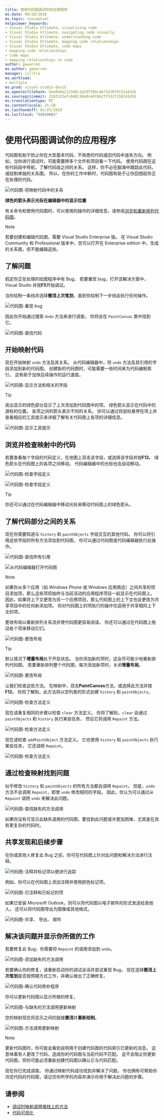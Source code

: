 ```yaml
---
title: 使用代码图调试你的应用程序
ms.date: 09/28/2018
ms.topic: conceptual
helpviewer_keywords:
- Visual Studio Ultimate, visualizing code
- Visual Studio Ultimate, navigating code visually
- Visual Studio Ultimate, understanding code
- Visual Studio Ultimate, mapping code relationships
- Visual Studio Ultimate, code maps
- mapping code relationships
- code maps
- mapping relationships in code
author: gewarren
ms.author: gewarren
manager: jillfra
ms.workload:
- multiple
ms.prod: visual-studio-dev15
ms.openlocfilehash: 0ae0e0a2133d8c1d29f289c4673d20781514432b
ms.sourcegitcommit: 2193323efc608118e0ce6f6b2ff532f158245d56
ms.translationtype: MT
ms.contentlocale: zh-CN
ms.lasthandoff: 01/25/2019
ms.locfileid: "54929083"
---
```

# <a name="use-code-maps-to-debug-your-applications"></a>使用代码图调试你的应用程序

代码图有助于防止你在大型基本代码、不熟悉的代码或旧代码中迷失方向。 例如，当你进行调试时，可能需要跨多个文件和项目看一下代码。 使用代码图在这些代码段中导航，了解代码段之间的关系。 这样，你不必在脑海中跟踪此代码，或绘制单独的关系图。 所以，在你的工作中断时，代码图有助于让你回想起你正在处理的代码。

![代码图&#45;将映射代码中的关系](../modeling/media/codemapstoryboardpaint.png)

**绿色的箭头表示光标在编辑器中的显示位置**

有关命令和使用代码图时，可以使用的操作的详细信息，请参阅[浏览和重新排列代码图](../modeling/browse-and-rearrange-code-maps.md)。

> [!NOTE]
> 若要创建和编辑代码图，需要 Visual Studio Enterprise 版。 在 Visual Studio Community 和 Professional 版本中，您可以打开在 Enterprise edition 中，生成的关系图，但不能编辑这些。

## <a name="understand-the-problem"></a>了解问题
 假定你正在处理的绘图程序中有 Bug。 若要重现 bug，打开该解决方案中，Visual Studio 并按**F5**开始调试。

 当你绘制一条线并选择**撤消上次笔划**，直到你绘制下一步线会执行任何操作。

 ![代码图&#45;重现 bug](../modeling/media/codemapstoryboardpaint0.png)

 因此你开始通过搜索 `Undo` 方法来进行调查。 你将会在 `PaintCanvas` 类中找到它。

 ![代码图&#45;查找代码](../modeling/media/codemapstoryboardpaint1.png)

## <a name="start-mapping-the-code"></a>开始映射代码
 现在开始映射 `undo` 方法及其关系。 从代码编辑器中，将 `undo` 方法及其引用的字段添加到新的代码图。 创建新的代码图时，可能需要一些时间来为代码编制索引。 这有助于加快后续操作的运行速度。

 ![代码图&#45;显示方法和相关的字段](../modeling/media/codemapstoryboardpaint3.png)

> [!TIP]
> 突出显示的绿色部分显示了上次添加到代码图中的项。 绿色箭头显示在代码中的游标的位置。 各项之间的箭头表示不同的关系。 你可以通过将鼠标悬停在项上并查看相应的工具提示来详细了解有关代码图上各项的详细信息。

 ![代码图&#45;显示工具提示](../modeling/media/codemapstoryboardpaint4.png)

## <a name="navigate-and-examine-code-from-the-map"></a>浏览并检查映射中的代码
 若要查看每个字段的代码定义，在地图上双击该字段，或选择该字段并按**F12**。 绿色箭头在代码图上的各项之间移动。 代码编辑器中的光标也会自动移动。

 ![代码图&#45;检查字段定义](../modeling/media/codemapstoryboardpaint5.png)

 ![代码图&#45;检查字段定义](../modeling/media/codemapstoryboardpaint5a.png)

> [!TIP]
> 你还可以通过在代码编辑器中移动光标来移动代码图上的绿色箭头。

## <a name="understand-relationships-between-pieces-of-code"></a>了解代码部分之间的关系
 现在你需要知道与 `history` 和 `paintObjects` 字段交互的其他代码。 你可以将引用这些字段的所有方法添加到代码图。 你可以通过代码图或代码编辑器执行此操作。

 ![代码图&#45;查找所有引用](../modeling/media/codemapstoryboardpaint6.png)

 ![从代码编辑器打开代码图](../modeling/media/codemapstoryboardpaint6a.png)

> [!NOTE]
> 如果你从多个应用（如 Windows Phone 或 Windows 应用商店）之间共享的项目添加项，那么这些项将始终与当前活动的应用程序项目一起显示在代码图上。 因此，如果将上下文更改为另一个应用项目，那么代码图上的上下文也会更改为共享项目中的任何新添加项。 你对代码图上的项执行的操作仅适用于共享相同上下文的项。

 更改布局以重新排列关系流并使代码图更容易阅读。 你还可以通过在代码图上拖动各个项来移动它们。

 ![代码图&#45;更改布局](../modeling/media/codemapstoryboardpaint7a.png)

> [!TIP]
> 默认情况下**增量布局**处于开启状态。 当你添加新的项时，这会尽可能少地重新排列代码图。 若要重新排列整个代码图，每次添加新项时，关闭**增量布局**。

 ![代码图&#45;更改布局](../modeling/media/codemapstoryboardpaint7.png)

 让我们检查这些方法。 在映射中，双击**PaintCanvas**方法，或选择此方法并按**F12**。 你将了解到，此方法将以空列表的形式创建 `history` 和 `paintObjects`。

 ![代码图&#45;检查方法定义](../modeling/media/codemapstoryboardpaint8.png)

 现在请重复相同的步骤以检查 `clear` 方法定义。 你将了解到，`clear` 会通过 `paintObjects` 和 `history` 执行某些任务， 然后它将调用 `Repaint` 方法。

 ![代码图&#45;检查方法定义](../modeling/media/codemapstoryboardpaint9.png)

 现在请检查 `addPaintObject` 方法定义。 它也使用 `history` 和 `paintObjects` 执行某些任务， 它还调用 `Repaint`。

 ![代码图&#45;检查方法定义](../modeling/media/codemapstoryboardpaint10.png)

## <a name="find-the-problem-by-examining-the-map"></a>通过检查映射找到问题
 似乎修改 `history` 和 `paintObjects` 的所有方法都会调用 `Repaint`。 但是，`undo` 方法不会调用 `Repaint`，即使 `undo` 修改相同的字段。 因此，你认为可以通过从 `Repaint` 调用 `undo` 来解决此问题。

 ![代码图&#45;查找缺失的方法调用](../modeling/media/codemapstoryboardpaint11.png)

 如果你没有可显示此缺失调用的代码图，要找到此问题或许更加困难，尤其是在具有更复杂的代码时。

## <a name="share-your-discovery-and-next-steps"></a>共享发现和后续步骤
 在你或其他人修复此 Bug 之前，你可在代码图上针对此问题和解决方法进行注释。

 ![代码图&#45;注释并标记项以便进行追踪](../modeling/media/codemapstoryboardpaint12.png)

 例如，你可以在代码图上添加注释并使用颜色标记项。

 ![代码图&#45;已注释和已标记的项](../modeling/media/codemapstoryboardpaint12a.png)

 如果已安装 Microsoft Outlook，则可以将代码图以电子邮件的形式发送给其他人。 还可以将代码图导出为图像或其他格式。

 ![代码图&#45;共享、 导出、 邮件](../modeling/media/codemapstoryboardpaint13.png)

## <a name="fix-the-problem-and-show-what-you-did"></a>解决该问题并显示你所做的工作
 若要修复此 Bug，你需要将 `Repaint` 的调用添加到 `undo`。

 ![代码图&#45;添加缺失的方法调用](../modeling/media/codemapstoryboardpaint14.png)

 若要确认你的修复，请重新启动你的调试会话并尝试重现 Bug。 现在选择**撤消上次笔划**是否按预期方式工作，并确认做出了正确修复。

 ![代码图&#45;确认代码修补程序](../modeling/media/codemapstoryboardpaint15.png)

 你可以更新代码图以显示所做的修复。

 ![代码图&#45;与缺失的方法调用更新映射](../modeling/media/codemapstoryboardpaint16.png)

 您的映射现在将显示之间的链接**撤消**并**重新绘制**。

 ![代码图&#45;方法调用更新映射](../modeling/media/codemapstoryboardpaint17.png)

> [!NOTE]
> 更新代码图时，你可能会看到说明用于创建代码图的代码索引已更新的消息。 这意味着有人更改了代码，造成你的代码图与当前代码不匹配。 这不会阻止你更新代码图，但你可能必须重新创建代码图以确认它与代码匹配。

 现在你已完成调查。 你通过映射代码成功找到并解决了问题。 你也拥有可帮助你浏览代码的代码图，请记住你所学的内容并演示你用于解决此问题的步骤。

## <a name="see-also"></a>请参阅

- [调试时映射调用堆栈上的方法](../debugger/map-methods-on-the-call-stack-while-debugging-in-visual-studio.md)
- [代码可视化](../modeling/visualize-code.md)
